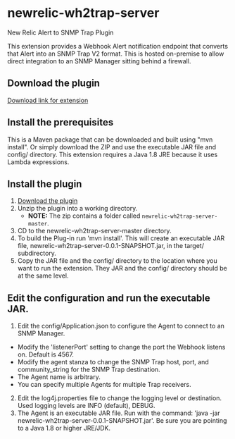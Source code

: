 # newrelic-wh2trap-server
New Relic Alert to SNMP Trap Plugin

This extension provides a Webhook Alert notification endpoint that converts that Alert into an SNMP Trap V2 format. This is hosted on-premise to allow direct integration to an SNMP Manager sitting behind a firewall. 

## Download the plugin

[Download link for extension](https://github.com/ddarwin/newrelic-wh2trap-server.git)

## Install the prerequisites

This is a Maven package that can be downloaded and built using "mvn install". Or simply download the ZIP and use the executable JAR file and config/ directory. 
This extension requires a Java 1.8 JRE because it uses Lambda expressions. 

## Install the plugin

1. [Download the plugin](https://github.com/ddarwin/newrelic-wh2trap-server/archive/master.zip)
2. Unzip the plugin into a working directory. 
   * **NOTE:** The zip contains a folder called `newrelic-wh2trap-server-master`.
3. CD to the newrelic-wh2trap-server-master directory. 
4. To build the Plug-in run 'mvn install'. This will create an executable JAR file, newrelic-wh2trap-server-0.0.1-SNAPSHOT.jar, in the target/ subdirectory. 
5. Copy the JAR file and the config/ directory to the location where you want to run the extension. They JAR and the config/ directory should be at the same level.
   
## Edit the configuration and run the executable JAR. 

1. Edit the config/Application.json to configure the Agent to connect to an SNMP Manager.
  - Modify the 'listenerPort' setting to change the port the Webhook listens on. Default is 4567.
  - Modify the agent stanza to change the SNMP Trap host, port, and community_string for the SNMP Trap destination. 
  - The Agent name is arbitrary.
  - You can specify multiple Agents for multiple Trap receivers. 
2. Edit the log4j.properties file to change the logging level or destination. Used logging levels are INFO (default), DEBUG. 
3. The Agent is an executable JAR file. Run with the command: 'java -jar newrelic-wh2trap-server-0.0.1-SNAPSHOT.jar'. Be sure you are pointing to a Java 1.8 or higher JRE/JDK. 

  

